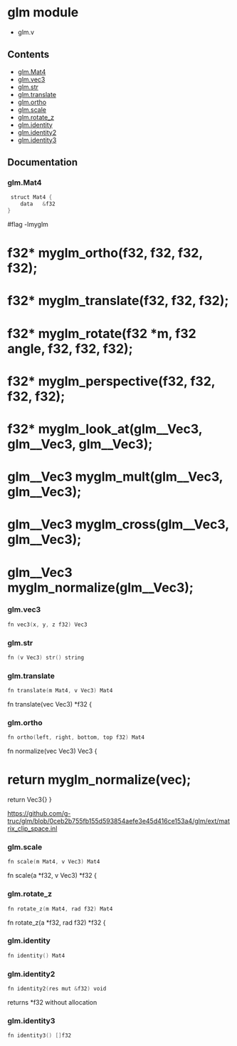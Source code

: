 # glm module
- glm.v
## Contents
- [glm.Mat4](#glmmat)
- [glm.vec3](#glmvec)
- [glm.str](#glmstr)
- [glm.translate](#glmtranslate)
- [glm.ortho](#glmortho)
- [glm.scale](#glmscale)
- [glm.rotate_z](#glmrotate_z)
- [glm.identity](#glmidentity)
- [glm.identity2](#glmidentity)
- [glm.identity3](#glmidentity)

## Documentation
### glm.Mat4
```v
 struct Mat4 {
    data   &f32
}
```
#flag -lmyglm 
# f32* myglm_ortho(f32, f32, f32, f32); 
# f32* myglm_translate(f32, f32, f32); 
 
# f32* myglm_rotate(f32 *m, f32 angle, f32, f32, f32); 
# f32* myglm_perspective(f32, f32, f32, f32); 
# f32* myglm_look_at(glm__Vec3, glm__Vec3, glm__Vec3); 
# glm__Vec3 myglm_mult(glm__Vec3, glm__Vec3); 
# glm__Vec3 myglm_cross(glm__Vec3, glm__Vec3); 
# glm__Vec3 myglm_normalize(glm__Vec3);

### glm.vec3
```v
fn vec3(x, y, z f32) Vec3
```
### glm.str
```v
fn (v Vec3) str() string
```
### glm.translate
```v
fn translate(m Mat4, v Vec3) Mat4
```
fn translate(vec Vec3) *f32 {

### glm.ortho
```v
fn ortho(left, right, bottom, top f32) Mat4
```
fn normalize(vec Vec3) Vec3 { 
# return myglm_normalize(vec); 
return Vec3{} 
} 
 
https://github.com/g-truc/glm/blob/0ceb2b755fb155d593854aefe3e45d416ce153a4/glm/ext/matrix_clip_space.inl

### glm.scale
```v
fn scale(m Mat4, v Vec3) Mat4
```
fn scale(a *f32, v Vec3) *f32 {

### glm.rotate_z
```v
fn rotate_z(m Mat4, rad f32) Mat4
```
fn rotate_z(a *f32, rad f32) *f32 {

### glm.identity
```v
fn identity() Mat4
```
### glm.identity2
```v
fn identity2(res mut &f32) void
```
returns *f32 without allocation

### glm.identity3
```v
fn identity3() []f32
```